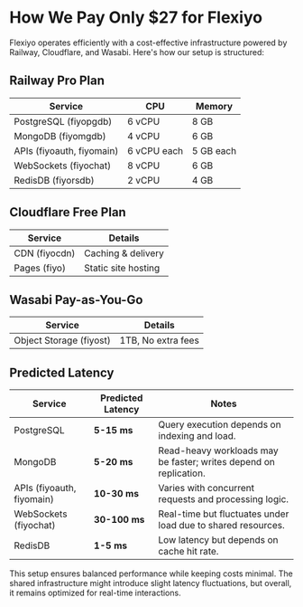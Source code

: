 # How We Pay Only $27 for Flexiyo

Flexiyo operates efficiently with a cost-effective infrastructure powered by Railway, Cloudflare, and Wasabi. Here's how our setup is structured:

## Railway Pro Plan

| **Service**        | **CPU** | **Memory** |
|--------------------|--------|-----------|
| PostgreSQL (fiyopgdb) | 6 vCPU | 8 GB |
| MongoDB (fiyomgdb) | 4 vCPU | 6 GB |
| APIs (fiyoauth, fiyomain) | 6 vCPU each | 5 GB each |
| WebSockets (fiyochat) | 8 vCPU | 6 GB |
| RedisDB (fiyorsdb) | 2 vCPU | 4 GB |

## Cloudflare Free Plan

| **Service** | **Details** |
|------------|------------|
| CDN (fiyocdn) | Caching & delivery |
| Pages (fiyo) | Static site hosting |

## Wasabi Pay-as-You-Go

| **Service** | **Details** |
|------------|------------|
| Object Storage (fiyost) | 1TB, No extra fees |

## Predicted Latency

| **Service**        | **Predicted Latency** | **Notes** |
|--------------------|----------------------|----------|
| PostgreSQL        | **5-15 ms**           | Query execution depends on indexing and load. |
| MongoDB           | **5-20 ms**           | Read-heavy workloads may be faster; writes depend on replication. |
| APIs (fiyoauth, fiyomain) | **10-30 ms**   | Varies with concurrent requests and processing logic. |
| WebSockets (fiyochat) | **30-100 ms**     | Real-time but fluctuates under load due to shared resources. |
| RedisDB            | **1-5 ms**            | Low latency but depends on cache hit rate. |

This setup ensures balanced performance while keeping costs minimal. The shared infrastructure might introduce slight latency fluctuations, but overall, it remains optimized for real-time interactions.

